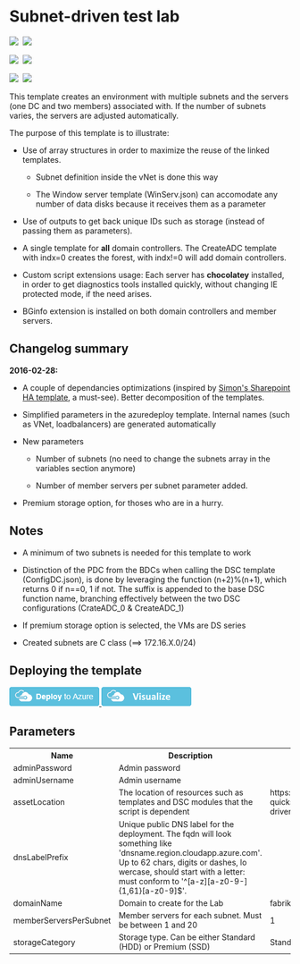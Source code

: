 # Subnet-driven test lab 

<IMG SRC="https://azurequickstartsservice.blob.core.windows.net/badges/301-subnet-driven-deployment/PublicLastTestDate.svg" />&nbsp;
<IMG SRC="https://azurequickstartsservice.blob.core.windows.net/badges/301-subnet-driven-deployment/PublicDeployment.svg" />&nbsp;

<IMG SRC="https://azurequickstartsservice.blob.core.windows.net/badges/301-subnet-driven-deployment/FairfaxLastTestDate.svg" />&nbsp;
<IMG SRC="https://azurequickstartsservice.blob.core.windows.net/badges/301-subnet-driven-deployment/FairfaxDeployment.svg" />&nbsp;

<IMG SRC="https://azurequickstartsservice.blob.core.windows.net/badges/301-subnet-driven-deployment/BestPracticeResult.svg" />&nbsp;
<IMG SRC="https://azurequickstartsservice.blob.core.windows.net/badges/301-subnet-driven-deployment/CredScanResult.svg" />&nbsp;

This template creates an environment with multiple subnets and the servers (one DC and two members) associated with. If the number of subnets varies, the servers are adjusted automatically.
 

The purpose of this template is to illustrate:

* Use of array structures in order to maximize the reuse of the linked templates. 

  * Subnet definition inside the vNet is done this way

  * The Window server template (WinServ.json) can accomodate any number of data disks because it receives them as a parameter 

* Use of outputs to get back unique IDs such as storage (instead of passing them as parameters).

* A single template for **all** domain controllers. The CreateADC template with indx=0 creates the forest, with indx!=0 will add domain controllers.

* Custom script extensions usage: Each server has **chocolatey** installed, in order to get diagnostics tools installed quickly, without changing IE protected mode, if the need arises.

* BGinfo extension is installed on both domain controllers and member servers.



## Changelog summary

**2016-02-28:** 
* A couple of dependancies optimizations (inspired by <A href="https://github.com/Azure/azure-quickstart-templates/tree/master/sharepoint-server-farm-ha">Simon's Sharepoint HA template</A>, a must-see). Better decomposition of the templates.

* Simplified parameters in the azuredeploy template. Internal names (such as VNet, loadbalancers) are generated automatically

* New parameters

  * Number of subnets (no need to change the subnets array in the variables section anymore)

  * Number of member servers per subnet parameter added.
  
* Premium storage option, for thoses who are in a hurry.

## Notes

* A minimum of two subnets is needed for this template to work

* Distinction of the PDC from the BDCs when calling the DSC template (ConfigDC.json), is done by leveraging the function (n+2)%(n+1), which returns 0 if n==0, 1 if not. The suffix is appended to the base DSC function name, branching effectively between the two DSC configurations (CrateADC\_0 & CreateADC\_1)

* If premium storage option is selected, the VMs are DS series

* Created subnets are C class (==> 172.16.X.0/24) 

## Deploying the template

<a href="https://portal.azure.com/#create/Microsoft.Template/uri/https%3A%2F%2Fraw.githubusercontent.com%2FAzure%2Fazure-quickstart-templates%2Fmaster%2F301-subnet-driven-deployment%2Fazuredeploy.json" target="_blank">
    <img src="https://raw.githubusercontent.com/Azure/azure-quickstart-templates/master/1-CONTRIBUTION-GUIDE/images/deploytoazure.png"/>
</a>
<a href="http://armviz.io/#/?load=https%3A%2F%2Fgithub.com%2FAzure%2Fazure-quickstart-templates%2Fmaster%2F301-subnet-driven-deployment%2Fazuredeploy.json" target="_blank">
    <img src="https://raw.githubusercontent.com/Azure/azure-quickstart-templates/master/1-CONTRIBUTION-GUIDE/images/visualizebutton.png"/>
</a>

## Parameters

<table>
<colgroup><col/><col/><col/></colgroup>
<tr><th>Name</th><th>Description</th><th>DefaultValue</th></tr>
<tr><td>adminPassword</td><td>Admin password</td><td></td></tr>
<tr><td>adminUsername</td><td>Admin username</td><td></td></tr>
<tr><td>assetLocation</td><td>The location of resources such as templates and DSC modules that the script is dependent</td><td>https://raw.githubusercontent.com/Azure/azure-quickstart-
templates/master/301-subnet-driven-deployment/</td></tr>
<tr><td>dnsLabelPrefix</td><td>Unique public DNS label for the deployment. The fqdn will look something like &#39;dnsname.region.cloudapp.azure.com&#39;. Up to 62 chars, digits or dashes, lo
wercase, should start with a letter: must conform to &#39;^[a-z][a-z0-9-]{1,61}[a-z0-9]$&#39;.</td><td></td></tr>
<tr><td>domainName</td><td>Domain to create for the Lab</td><td>fabrikam.com</td></tr>
<tr><td>memberServersPerSubnet</td><td>Member servers for each subnet. Must be between 1 and 20</td><td>1</td></tr>
<tr><td>storageCategory</td><td>Storage type. Can be either Standard (HDD) or Premium (SSD)</td><td>Standard</td></tr>
</table>


